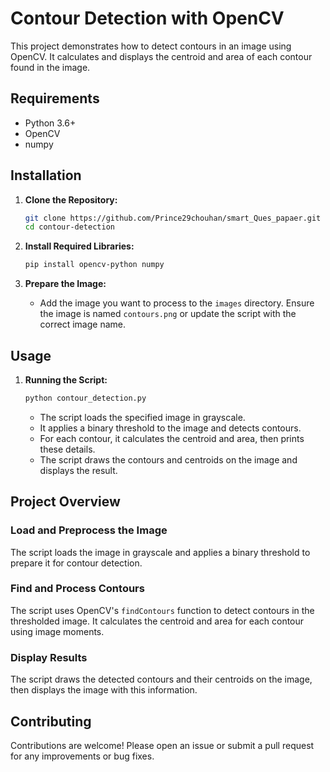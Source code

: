 # Contour Detection with OpenCV

This project demonstrates how to detect contours in an image using OpenCV. It calculates and displays the centroid and area of each contour found in the image.

## Requirements

- Python 3.6+
- OpenCV
- numpy

## Installation

1. **Clone the Repository:**
    ```bash
    git clone https://github.com/Prince29chouhan/smart_Ques_papaer.git
    cd contour-detection
    ```

2. **Install Required Libraries:**
    ```bash
    pip install opencv-python numpy
    ```

3. **Prepare the Image:**
    - Add the image you want to process to the `images` directory. Ensure the image is named `contours.png` or update the script with the correct image name.

## Usage

1. **Running the Script:**
    ```bash
    python contour_detection.py
    ```
    - The script loads the specified image in grayscale.
    - It applies a binary threshold to the image and detects contours.
    - For each contour, it calculates the centroid and area, then prints these details.
    - The script draws the contours and centroids on the image and displays the result.

## Project Overview

### Load and Preprocess the Image

The script loads the image in grayscale and applies a binary threshold to prepare it for contour detection.

### Find and Process Contours

The script uses OpenCV's `findContours` function to detect contours in the thresholded image. It calculates the centroid and area for each contour using image moments.

### Display Results

The script draws the detected contours and their centroids on the image, then displays the image with this information.

## Contributing

Contributions are welcome! Please open an issue or submit a pull request for any improvements or bug fixes.


